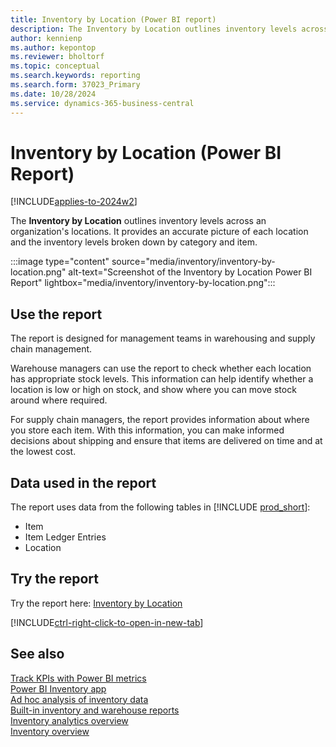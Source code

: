 ```yaml
---
title: Inventory by Location (Power BI report)
description: The Inventory by Location outlines inventory levels across locations.
author: kennienp
ms.author: kepontop
ms.reviewer: bholtorf
ms.topic: conceptual
ms.search.keywords: reporting
ms.search.form: 37023_Primary
ms.date: 10/28/2024
ms.service: dynamics-365-business-central
---
```


# Inventory by Location (Power BI Report)

[!INCLUDE[applies-to-2024w2](includes/applies-to-2024w2.md)]

The **Inventory by Location** outlines inventory levels across an organization's locations. It provides an accurate picture of each location and the inventory levels broken down by category and item.

:::image type="content" source="media/inventory/inventory-by-location.png" alt-text="Screenshot of the Inventory by Location Power BI Report" lightbox="media/inventory/inventory-by-location.png":::

## Use the report

The report is designed for management teams in warehousing and supply chain management.

Warehouse managers can use the report to check whether each location has appropriate stock levels. This information can help identify whether a location is low or high on stock, and show where you can move stock around where required.

For supply chain managers, the report provides information about where you store each item. With this information, you can make informed decisions about shipping and ensure that items are delivered on time and at the lowest cost.

<!-- ## Key Performance Indicators (KPIs)

The *Inventory by Location* report includes the following KPIs:

- [**Inventory (Quantity)**](####)

Click on the link for a KPI to learn more about what it means, how it is calculated, and what data was used in the calculations. 

[!INCLUDE[powerbi-tip-track-kpis](includes/powerbi-tip-track-kpis.md)] -->

## Data used in the report

The report uses data from the following tables in [!INCLUDE [prod_short](includes/prod_short.md)]:

- Item
- Item Ledger Entries
- Location

## Try the report

Try the report here: [Inventory by Location](https://businesscentral.dynamics.com?page=37023)

[!INCLUDE[ctrl-right-click-to-open-in-new-tab](includes/ctrl-right-click-to-open-in-new-tab.md)]

## See also

[Track KPIs with Power BI metrics](track-kpis-with-power-bi-metrics.md)  
[Power BI Inventory app](inventory-powerbi-app.md)  
[Ad hoc analysis of inventory data](ad-hoc-analysis-inventory.md)  
[Built-in inventory and warehouse reports](inventory-WMS-reports.md)  
[Inventory analytics overview](inventory-analytics-overview.md)  
[Inventory overview](inventory-manage-inventory.md)
